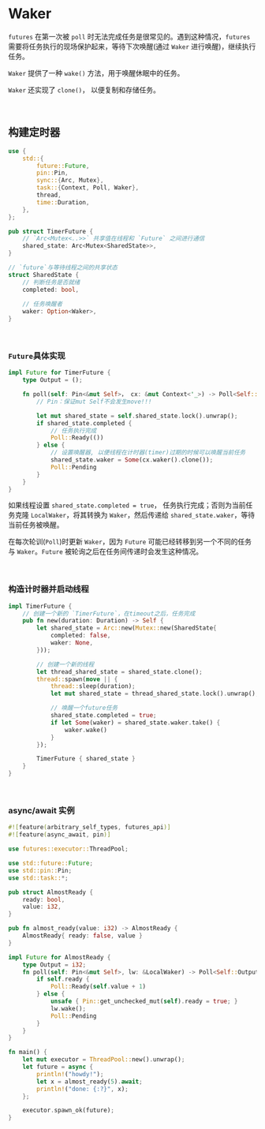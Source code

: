 # Waker

`futures` 在第一次被 `poll` 时无法完成任务是很常见的。遇到这种情况，`futures` 需要将任务执行的现场保护起来，等待下次唤醒(通过 `Waker` 进行唤醒)，继续执行任务。

`Waker` 提供了一种 `wake()` 方法，用于唤醒休眠中的任务。

`Waker` 还实现了 `clone()`， 以便复制和存储任务。

&nbsp;

## 构建定时器

```rust
use {
    std::{
        future::Future,
        pin::Pin,
        sync::{Arc, Mutex},
        task::{Context, Poll, Waker},
        thread,
        time::Duration,
    },
};

pub struct TimerFuture {
    // `Arc<Mutex<..>>` 共享值在线程和 `Future` 之间进行通信
    shared_state: Arc<Mutex<SharedState>>,
}

// `future`与等待线程之间的共享状态
struct SharedState {
    // 判断任务是否就绪
    completed: bool,
    
    // 任务唤醒者
    waker: Option<Waker>,
}
```

&nbsp;

### `Future`具体实现

```rust
impl Future for TimerFuture {
    type Output = ();

    fn poll(self: Pin<&mut Self>， cx: &mut Context<'_>) -> Poll<Self::Output> {
        // Pin：保证mut Self不会发生move!!!

        let mut shared_state = self.shared_state.lock().unwrap();
        if shared_state.completed {
            // 任务执行完成
            Poll::Ready(())
        } else {
            // 设置唤醒器, 以便线程在计时器(timer)过期的时候可以唤醒当前任务
            shared_state.waker = Some(cx.waker().clone());
            Poll::Pending
        }
    }
}
```

如果线程设置 `shared_state.completed = true`， 任务执行完成；否则为当前任务克隆 `LocalWaker`，将其转换为 `Waker`，然后传递给 `shared_state.waker`，等待当前任务被唤醒。

在每次轮训(`Poll`)时更新 `Waker`，因为 `Future` 可能已经转移到另一个不同的任务与 `Waker`。`Future` 被轮询之后在任务间传递时会发生这种情况。

&nbsp;

### 构造计时器并启动线程

```rust
impl TimerFuture {
    // 创建一个新的 `TimerFuture`，在timeout之后，任务完成
    pub fn new(duration: Duration) -> Self {
        let shared_state = Arc::new(Mutex::new(SharedState{
            completed: false,
            waker: None,
        }));

        // 创建一个新的线程
        let thread_shared_state = shared_state.clone();
        thread::spawn(move || {
            thread::sleep(duration);
            let mut shared_state = thread_shared_state.lock().unwrap();

            // 唤醒一个future任务
            shared_state.completed = true;
            if let Some(waker) = shared_state.waker.take() {
                waker.wake()
            }
        });

        TimerFuture { shared_state }
    }
}
```

&nbsp;

### async/await 实例

```rust
#![feature(arbitrary_self_types, futures_api)]
#![feature(async_await, pin)]

use futures::executor::ThreadPool;

use std::future::Future;
use std::pin::Pin;
use std::task::*;

pub struct AlmostReady {
    ready: bool,
    value: i32,
}

pub fn almost_ready(value: i32) -> AlmostReady {
    AlmostReady{ ready: false, value }
}

impl Future for AlmostReady {
    type Output = i32;
    fn poll(self: Pin<&mut Self>, lw: &LocalWaker) -> Poll<Self::Output> {
        if self.ready {
            Poll::Ready(self.value + 1)
        } else {
            unsafe { Pin::get_unchecked_mut(self).ready = true; }
            lw.wake();
            Poll::Pending
        }
    }
}

fn main() {
    let mut executor = ThreadPool::new().unwrap();
    let future = async {
        println!("howdy!");
        let x = almost_ready(5).await;
        println!("done: {:?}", x);
    };

    executor.spawn_ok(future);
}
```
